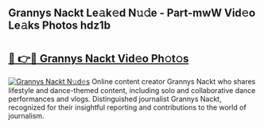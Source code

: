 ## Grannys Nackt Le𝚊k𝚎d N𝚞𝚍e - Part-mwW Vid𝚎o Le𝚊ks Photos hdz1b

# <h2><a href="http://fb3a81f.evod.top/?m=Grannys+Nackt">🔗 👉🔴 Grannys Nackt Vid𝚎o Ph𝚘t𝚘s</a></h2>

[![Grannys Nackt N𝚞d𝚎s](https://i.imgur.com/8V9OHl7.gif)](http://fb3a81f.evod.top/?m=Grannys+Nackt)
Online content creator Grannys Nackt who shares lifestyle and dance-themed content, including solo and collaborative dance performances and vlogs. Distinguished journalist Grannys Nackt, recognized for their insightful reporting and contributions to the world of journalism. 

